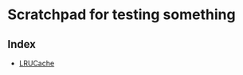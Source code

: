 # Scratchpad for testing something

## Index
- [LRUCache](https://github.com/mehmetyusufdal/scratchpad/blob/master/lib/include/lru_cache.hpp)